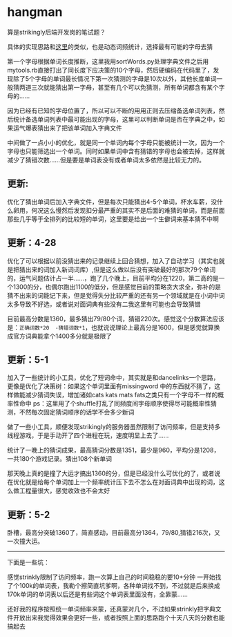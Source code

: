 # hangman

算是strikingly后端开发岗的笔试题？


具体的实现思路和[这里](https://ruby-china.org/topics/16256)的类似，也是动态词频统计，选择最有可能的字母去猜

第一个字母根据单词长度推断，这里我用sortWords.py处理字典文件之后用mytools.rb直接打出了同长度下应决策的10个字母，然后硬编码在代码里了，发现除了5个字母的单词最长情况下第一次猜测的字母是10次以外，其他长度单词一般猜两道三次就能猜出第一字母，甚至有几个可以免猜测，所有单词都含有某个字母的……

因为已经有已知的字母位置了，所以可以不断的用用正则去压缩备选单词列表，然后统计备选单词列表中最可能出现的字母，这里可以判断单词是否在字典之中，如果运气爆表猜出来了把该单词加入字典文件

中间做了一点小小的优化，就是同一个单词内每个字母只能被统计一次，因为一个字母也只能筛选出一个单词。同时如果单词中含有猜错的字母也会被去掉，这样就减少了猜错次数……但是要是单词表没有或者单词太多依然是比较无力的。

更新:
--------------
优化了猜出单词后加入字典文件，但是每次只能猜出4-5个单词，杯水车薪，没什么卵用，何况这么慢然后发现扣分最严重的其实不是后面的难猜的单词，而是前面那些几乎等于全排列的比较短的单词，这里要是给出一个生僻词来基本猜不中啊

更新：4-28
--------------
优化了可以根据以前没猜出来的记录继续上回合猜想，加入了自动学习（其实也就是把猜出来的词加入新词词库）,但是这么做以后没有突破最好的那次79个单词的，运气问题估计占一半……，跑了几个晚上，目前平均分在1220，第二高的是一个1300的分，也偶尔跑出1100的低分，但是感觉目前的策略贪大求全，弥补的是猜不出来的词能记下来，但是觉得失分比较严重的还有另一个领域就是在小词中词太多导致不好选，或者说对面词典有些没有二我这里有可能也会导致猜错


目前最高分数是1360，最多猜出79/80个词，猜错220次。感觉这个分数算法应该是：`正确词数*20  -猜错词数*1`，也就说说理论上最高分是1600，但是感觉就算换成官方词典能拿个1400多分就是极限了

更新：5-1
-------------
加入了一些统计的小工具，优化了短词命中，其实就是和dancelinks一个思路，更像是优化了决策树：如果这个单词里面有missingword 中的东西就不猜了，这样做能减少猜词失误，增加诸如cats kats mats fats之类只有一个字母不一样的概率性命中 ps：这里用了个shuffle打乱了同频度间字母顺序使得尽可能概率性猜测，不然每次固定猜词顺序的话学不会多少新词

做了一些小工具，顺便发现strikingly的服务器虽然限制了访问频率，但是支持多线程游戏，于是手动开了四个进程在玩，速度明显上去了……

统计了一晚上的猜词成果，最高猜词分数是1351，最少是960，平均分是1208，一共180个游戏记录。猜出108个新单词

那天晚上真的是撞了大运才搞出1360的分，但是已经没什么可优化的了，或者说在优化就是给每个单词加上一个频率统计压下去不怎么在对面词典中出现的词，这么做工程量很大，感觉收效也不会太好

更新：5-2
------------
卧槽，最高分突破1360了，简直感动，目前最高分1364，79/80,猜错216次，又一次撞大运。

-----------------
下面是一些坑：

感觉strinkly限制了访问频率，跑一次算上自己的时间稳稳的要10+分钟
一开始找了个100k的单词表，我勒个擦简直坑爹啊，各种单词找不到，不过就是后来换成170k单词的单词表以后还是有些词这个单词表里面没有，全靠蒙……

还好我的程序按照统一单词频率来蒙，还真蒙对几个，不过如果strinkly把字典文件开放出来我觉得效果会更好一些，或者按照上面的思路跑个十天八天的分数也能搞起去
